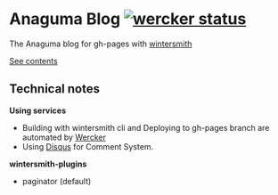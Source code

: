 # Anaguma Blog [![wercker status](https://app.wercker.com/status/6343396b9dc8f905a3f816926fb192a8 "wercker status")](https://app.wercker.com/project/bykey/6343396b9dc8f905a3f816926fb192a8)

The Anaguma blog for gh-pages with [wintersmith](https://github.com/jnordberg/wintersmith)

[See contents](http://blog.anaguma.org)



## Technical notes
**Using services**
* Building with wintersmith cli and Deploying to gh-pages branch are automated by [Wercker](http://wercker.com/)
* Using [Disqus](http://disqus.com/) for Comment System.

**wintersmith-plugins**
* paginator (default)